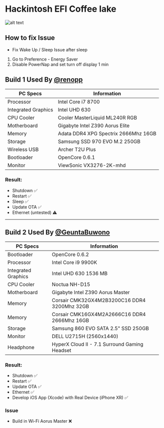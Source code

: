 # Hackintosh EFI Coffee lake

![alt text](https://github.com/renopp/hackintosh-efi/blob/main/thumbnail.png)

## How to fix Issue

- Fix Wake Up / Sleep Issue after sleep
1. Go to Preference - Energy Saver
2. Disable PowerNap and set turn off display 1 min

## Build 1 Used By [@renopp](https://github.com/renopp)

| PC Specs            | Information                          |
| ------------------- | ------------------------------------ |
| Processor           | Intel Core i7 8700                   |
| Integrated Graphics | Intel UHD 630                        |
| CPU Cooler          | Cooler MasterLiquid ML240R RGB       |
| Motherboard         | Gigabyte Intel Z390 Aorus Elite      |
| Memory              | Adata DDR4 XPG Spectrix 2666Mhz 16GB |
| Storage             | Samsung SSD 970 EVO M.2 250GB        |
| Wireless USB        | Archer T2U Plus                      |
| Bootloader          | OpenCore 0.6.1                       |
| Monitor             | ViewSonic VX3276-2K-mhd              |

### Result:

- Shutdown ✅
- Restart ✅
- Sleep ✅
- Update OTA ✅
- Ethernet (untested) ⚠️

---

## Build 2 Used By [@GeuntaBuwono](https://github.com/GeuntaBuwono)

| PC Specs            | Information                                   |
| ------------------- | --------------------------------------------- |
| Bootloader          | OpenCore 0.6.2                                |
| Processor           | Intel Core i9 9900K                           |
| Integrated Graphics | Intel UHD 630 1536 MB                         |
| CPU Cooler          | Noctua NH-D15                                 |
| Motherboard         | Gigabyte Intel Z390 Aorus Master              |
| Memory              | Corsair CMK32GX4M2B3200C16 DDR4 3200Mhz 32GB  |
| Memory              | Corsair CMK16GX4M2A2666C16 DDR4 2666Mhz 16GB  |
| Storage             | Samsung 860 EVO SATA 2.5" SSD 250GB           |
| Monitor             | DELL U2715H (2560x1440)                       |
| Headphone           | HyperX Cloud II - 7.1 Surround Gaming Headset |

### Result:

- Shutdown ✅
- Restart ✅
- Update OTA ✅
- Ethernet ✅
- Develop iOS App (Xcode) with Real Device (iPhone XR) ✅

### Issue
- Build in Wi-Fi Aorus Master ❌
